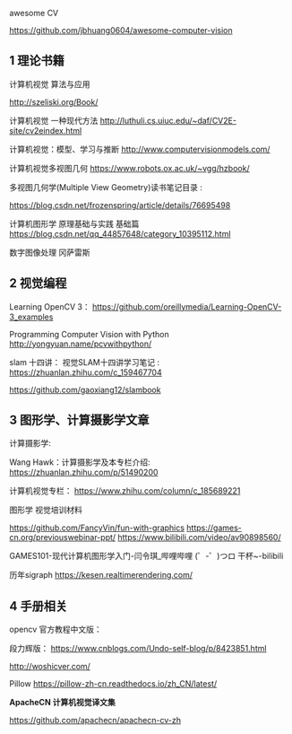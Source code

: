 

awesome  CV

https://github.com/jbhuang0604/awesome-computer-vision

## 1  理论书籍 

计算机视觉 算法与应用

http://szeliski.org/Book/

计算机视觉  一种现代方法
http://luthuli.cs.uiuc.edu/~daf/CV2E-site/cv2eindex.html


计算机视觉：模型、学习与推断
http://www.computervisionmodels.com/

计算机视觉多视图几何
https://www.robots.ox.ac.uk/~vgg/hzbook/

多视图几何学(Multiple View Geometry)读书笔记目录 : 

https://blog.csdn.net/frozenspring/article/details/76695498

计算机图形学 原理基础与实践  基础篇
https://blog.csdn.net/qq_44857648/category_10395112.html

数字图像处理 冈萨雷斯

## 2  视觉编程 

Learning OpenCV 3：
https://github.com/oreillymedia/Learning-OpenCV-3_examples

Programming Computer Vision with Python
http://yongyuan.name/pcvwithpython/


slam 十四讲：
视觉SLAM十四讲学习笔记 :
https://zhuanlan.zhihu.com/c_159467704

https://github.com/gaoxiang12/slambook

## 3   图形学、计算摄影学文章 

计算摄影学:

Wang Hawk：计算摄影学及本专栏介绍:  https://zhuanlan.zhihu.com/p/51490200

计算机视觉专栏： https://www.zhihu.com/column/c_185689221


图形学  视觉培训材料

https://github.com/FancyVin/fun-with-graphics
https://games-cn.org/previouswebinar-ppt/
https://www.bilibili.com/video/av90898560/

GAMES101-现代计算机图形学入门-闫令琪_哔哩哔哩 (゜-゜)つロ 干杯~-bilibili

历年sigraph
https://kesen.realtimerendering.com/ 

## 4 手册相关 

opencv 官方教程中文版：

段力辉版：   https://www.cnblogs.com/Undo-self-blog/p/8423851.html

http://woshicver.com/
 
Pillow
https://pillow-zh-cn.readthedocs.io/zh_CN/latest/

**ApacheCN 计算机视觉译文集**

https://github.com/apachecn/apachecn-cv-zh

